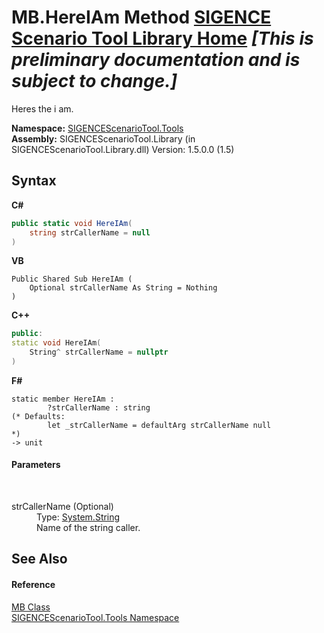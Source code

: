 # MB.HereIAm Method <a href="https://github.com/ObiWanLansi/SIGENCE-Scenario-Tool">SIGENCE Scenario Tool Library Home</a> _**\[This is preliminary documentation and is subject to change.\]**_

Heres the i am.

**Namespace:**&nbsp;<a href="ed07aae6-c2f9-b6d8-effe-51b38a92d007.md">SIGENCEScenarioTool.Tools</a><br />**Assembly:**&nbsp;SIGENCEScenarioTool.Library (in SIGENCEScenarioTool.Library.dll) Version: 1.5.0.0 (1.5)

## Syntax

**C#**<br />
``` C#
public static void HereIAm(
	string strCallerName = null
)
```

**VB**<br />
``` VB
Public Shared Sub HereIAm ( 
	Optional strCallerName As String = Nothing
)
```

**C++**<br />
``` C++
public:
static void HereIAm(
	String^ strCallerName = nullptr
)
```

**F#**<br />
``` F#
static member HereIAm : 
        ?strCallerName : string 
(* Defaults:
        let _strCallerName = defaultArg strCallerName null
*)
-> unit 

```


#### Parameters
&nbsp;<dl><dt>strCallerName (Optional)</dt><dd>Type: <a href="http://msdn2.microsoft.com/en-us/library/s1wwdcbf" target="_blank">System.String</a><br />Name of the string caller.</dd></dl>

## See Also


#### Reference
<a href="cb6e0d07-ecf2-0529-ed52-657a28700dc7.md">MB Class</a><br /><a href="ed07aae6-c2f9-b6d8-effe-51b38a92d007.md">SIGENCEScenarioTool.Tools Namespace</a><br />